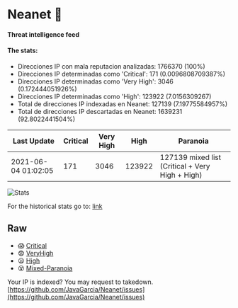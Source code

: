 # Neanet :hocho:
#### Threat intelligence feed
#### The stats:

- Direcciones IP con mala reputacion analizadas: 1766370 (100%)
- Direcciones IP determinadas como 'Critical':  171 (0.0096808709387%)
- Direcciones IP determinadas como 'Very High':  3046 (0.172444051926%)
- Direcciones IP determinadas como 'High':  123922 (7.0156309267)
- Total de direcciones IP indexadas en Neanet:  127139 (7.19775584957%)
- Total de direcciones IP descartadas en Neanet:  1639231 (92.8022441504%)

| Last Update | Critical | Very High | High | Paranoia |
| --- | --- | --- | --- | --- |
| 2021-06-04 01:02:05 | 171 | 3046 | 123922 | 127139 mixed list (Critical + Very High + High)|

![Stats](https://docs.google.com/spreadsheets/d/e/2PACX-1vSnaNMIXVabIpDJjufMlzH7poXnshF3mgd8Is1g9ytUEzVsP5my4Trn8f-xkoLLQ38xpL3HtmUexLo6/pubchart?oid=501124687&format=image)

For the historical stats go to: [link](/stats.csv)
## Raw
- :scream: [Critical](https://raw.githubusercontent.com/JavaGarcia/Neanet/master/blacklists/neanet_critical.txt)
- :fearful: [VeryHigh](https://raw.githubusercontent.com/JavaGarcia/Neanet/master/blacklists/neanet_veryHigh.txtt)
- :frowning: [High](https://raw.githubusercontent.com/JavaGarcia/Neanet/master/blacklists/neanet_high.txt)
- :dizzy_face: [Mixed-Paranoia](https://raw.githubusercontent.com/JavaGarcia/Neanet/master/blacklists/neanet_all.txt)


Your IP is indexed? You may request to takedown. [https://github.com/JavaGarcia/Neanet/issues](https://github.com/JavaGarcia/Neanet/issues)































































































































































































































































































































































































































































































































































































































































































































































































































































































































































































































































































































































































































































































































































































































































































































































































































































































































































































































































































































































































































































































































































































































































































































































































































































































































































































































































































































































































































































































































































































































































































































































































































































































































































































































































































































































































































































































































































































































































































































































































































































































































































































































































































































































































































































































































































































































































































































































































































































































































































































































































































































































































































































































































































































































































































































































































































































































































































































































































































































































































































































































































































































































































































































































































































































































































































































































































































































































































































































































































































































